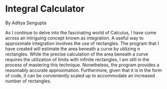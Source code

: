 # Integral Calculator
By Aditya Sengupta

As I continue to delve into the fascinating world of Calculus, I have come across an intriguing concept known as integration.
A useful way to approximate integration involves the use of rectangles. 
The program that I have created will estimate the area beneath a curve by utilizing n rectangles. 
While the precise calculation of the area beneath a curve requires the utilization of limits with infinite rectangles, I am still in the process of mastering this technique. 
Nonetheless, the program provides a reasonably accurate approximation. Furthermore, given that it is in the form of code, it can be conveniently scaled up to accommodate an increased number of rectangles.

